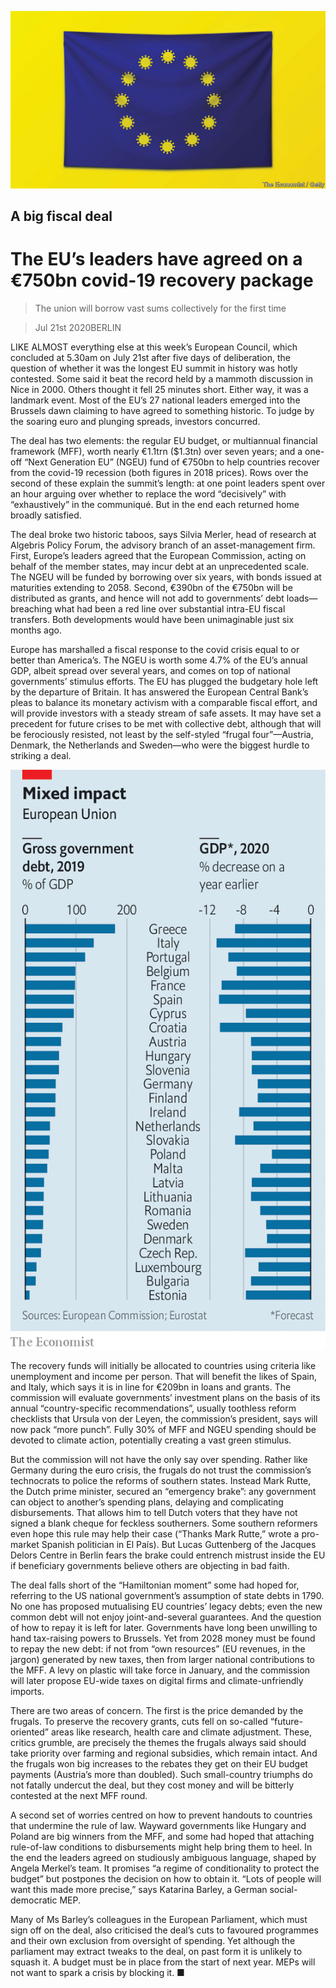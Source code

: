 ![](./images/20200725_EUD001_0.jpg)

## A big fiscal deal

# The EU’s leaders have agreed on a €750bn covid-19 recovery package

> The union will borrow vast sums collectively for the first time

> Jul 21st 2020BERLIN

LIKE ALMOST everything else at this week’s European Council, which concluded at 5.30am on July 21st after five days of deliberation, the question of whether it was the longest EU summit in history was hotly contested. Some said it beat the record held by a mammoth discussion in Nice in 2000. Others thought it fell 25 minutes short. Either way, it was a landmark event. Most of the EU’s 27 national leaders emerged into the Brussels dawn claiming to have agreed to something historic. To judge by the soaring euro and plunging spreads, investors concurred.

The deal has two elements: the regular EU budget, or multiannual financial framework (MFF), worth nearly €1.1trn ($1.3tn) over seven years; and a one-off “Next Generation EU” (NGEU) fund of €750bn to help countries recover from the covid-19 recession (both figures in 2018 prices). Rows over the second of these explain the summit’s length: at one point leaders spent over an hour arguing over whether to replace the word “decisively” with “exhaustively” in the communiqué. But in the end each returned home broadly satisfied.

The deal broke two historic taboos, says Silvia Merler, head of research at Algebris Policy Forum, the advisory branch of an asset-management firm. First, Europe’s leaders agreed that the European Commission, acting on behalf of the member states, may incur debt at an unprecedented scale. The NGEU will be funded by borrowing over six years, with bonds issued at maturities extending to 2058. Second, €390bn of the €750bn will be distributed as grants, and hence will not add to governments’ debt loads—breaching what had been a red line over substantial intra-EU fiscal transfers. Both developments would have been unimaginable just six months ago.

Europe has marshalled a fiscal response to the covid crisis equal to or better than America’s. The NGEU is worth some 4.7% of the EU’s annual GDP, albeit spread over several years, and comes on top of national governments’ stimulus efforts. The EU has plugged the budgetary hole left by the departure of Britain. It has answered the European Central Bank’s pleas to balance its monetary activism with a comparable fiscal effort, and will provide investors with a steady stream of safe assets. It may have set a precedent for future crises to be met with collective debt, although that will be ferociously resisted, not least by the self-styled “frugal four”—Austria, Denmark, the Netherlands and Sweden—who were the biggest hurdle to striking a deal.

![](./images/20200725_EUC597_0.png)

The recovery funds will initially be allocated to countries using criteria like unemployment and income per person. That will benefit the likes of Spain, and Italy, which says it is in line for €209bn in loans and grants. The commission will evaluate governments’ investment plans on the basis of its annual “country-specific recommendations”, usually toothless reform checklists that Ursula von der Leyen, the commission’s president, says will now pack “more punch”. Fully 30% of MFF and NGEU spending should be devoted to climate action, potentially creating a vast green stimulus.

But the commission will not have the only say over spending. Rather like Germany during the euro crisis, the frugals do not trust the commission’s technocrats to police the reforms of southern states. Instead Mark Rutte, the Dutch prime minister, secured an “emergency brake”: any government can object to another’s spending plans, delaying and complicating disbursements. That allows him to tell Dutch voters that they have not signed a blank cheque for feckless southerners. Some southern reformers even hope this rule may help their case (“Thanks Mark Rutte,” wrote a pro-market Spanish politician in El País). But Lucas Guttenberg of the Jacques Delors Centre in Berlin fears the brake could entrench mistrust inside the EU if beneficiary governments believe others are objecting in bad faith.

The deal falls short of the “Hamiltonian moment” some had hoped for, referring to the US national government’s assumption of state debts in 1790. No one has proposed mutualising EU countries’ legacy debts; even the new common debt will not enjoy joint-and-several guarantees. And the question of how to repay it is left for later. Governments have long been unwilling to hand tax-raising powers to Brussels. Yet from 2028 money must be found to repay the new debt: if not from “own resources” (EU revenues, in the jargon) generated by new taxes, then from larger national contributions to the MFF. A levy on plastic will take force in January, and the commission will later propose EU-wide taxes on digital firms and climate-unfriendly imports.

There are two areas of concern. The first is the price demanded by the frugals. To preserve the recovery grants, cuts fell on so-called “future-oriented” areas like research, health care and climate adjustment. These, critics grumble, are precisely the themes the frugals always said should take priority over farming and regional subsidies, which remain intact. And the frugals won big increases to the rebates they get on their EU budget payments (Austria’s more than doubled). Such small-country triumphs do not fatally undercut the deal, but they cost money and will be bitterly contested at the next MFF round.

A second set of worries centred on how to prevent handouts to countries that undermine the rule of law. Wayward governments like Hungary and Poland are big winners from the MFF, and some had hoped that attaching rule-of-law conditions to disbursements might help bring them to heel. In the end the leaders agreed on studiously ambiguous language, shaped by Angela Merkel’s team. It promises “a regime of conditionality to protect the budget” but postpones the decision on how to obtain it. “Lots of people will want this made more precise,” says Katarina Barley, a German social-democratic MEP.

Many of Ms Barley’s colleagues in the European Parliament, which must sign off on the deal, also criticised the deal’s cuts to favoured programmes and their own exclusion from oversight of spending. Yet although the parliament may extract tweaks to the deal, on past form it is unlikely to squash it. A budget must be in place from the start of next year. MEPs will not want to spark a crisis by blocking it. ■
